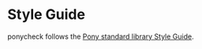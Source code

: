# Style Guide

ponycheck follows the [Pony standard library Style Guide](https://github.com/ponylang/ponyc/blob/main/STYLE_GUIDE.md).
